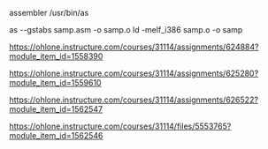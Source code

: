 assembler
/usr/bin/as


as --gstabs samp.asm -o samp.o
ld -melf_i386 samp.o -o samp


https://ohlone.instructure.com/courses/31114/assignments/624884?module_item_id=1558390

https://ohlone.instructure.com/courses/31114/assignments/625280?module_item_id=1559610

https://ohlone.instructure.com/courses/31114/assignments/626522?module_item_id=1562547

https://ohlone.instructure.com/courses/31114/files/5553765?module_item_id=1562546

